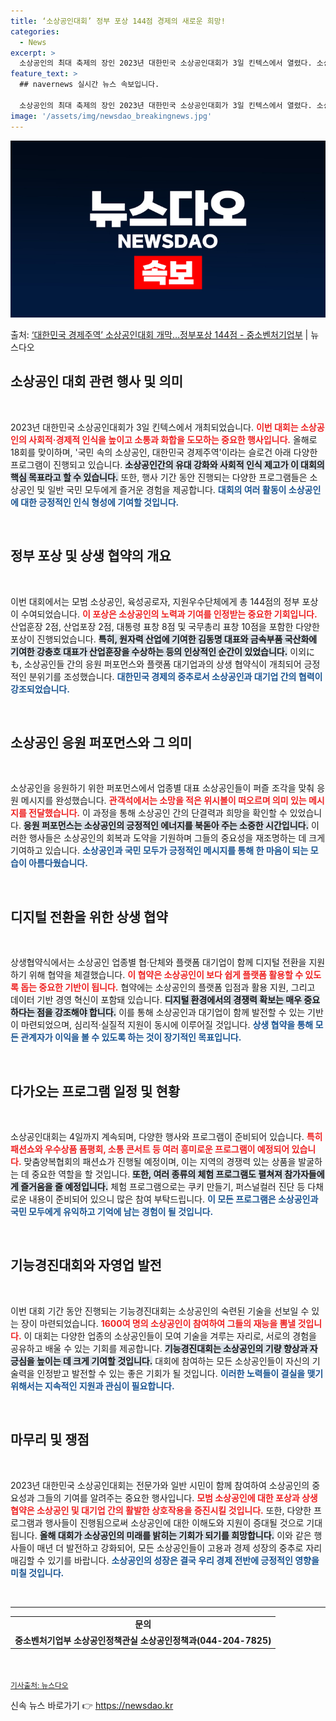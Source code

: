 ```yaml
---
title: ‘소상공인대회’ 정부 포상 144점 경제의 새로운 희망!
categories:
  - News
excerpt: >
  소상공인의 최대 축제의 장인 2023년 대한민국 소상공인대회가 3일 킨텍스에서 열렸다. 소상공인대회는 소상공…
feature_text: >
  ## navernews 실시간 뉴스 속보입니다.

  소상공인의 최대 축제의 장인 2023년 대한민국 소상공인대회가 3일 킨텍스에서 열렸다. 소상공인대회는 소상공…
image: '/assets/img/newsdao_breakingnews.jpg'
---
```


![뉴스다오 속보](/assets/img/newsdao_breakingnews.jpg)

<p>출처: <a href="https://newsdao.kr/2396" rel="dofollow">‘대한민국 경제주역’ 소상공인대회 개막…정부포상 144점 - 중소벤처기업부</a> | 뉴스다오</p>

<h2 data-ke-size="size26">소상공인 대회 관련 행사 및 의미</h2>

<p data-ke-size="size16">&nbsp;</p>

2023년 대한민국 소상공인대회가 3일 킨텍스에서 개최되었습니다. <b><span style="color: #ee2323;">이번 대회는 소상공인의 사회적·경제적 인식을 높이고 소통과 화합을 도모하는 중요한 행사입니다.</span></b> 올해로 18회를 맞이하며, '국민 속의 소상공인, 대한민국 경제주역'이라는 슬로건 아래 다양한 프로그램이 진행되고 있습니다. <b><span style="background-color: #21538527;">소상공인간의 유대 강화와 사회적 인식 제고가 이 대회의 핵심 목표라고 할 수 있습니다.</span></b> 또한, 행사 기간 동안 진행되는 다양한 프로그램들은 소상공인 및 일반 국민 모두에게 즐거운 경험을 제공합니다. <b><span style="color: #1a5490;">대회의 여러 활동이 소상공인에 대한 긍정적인 인식 형성에 기여할 것입니다.</span></b>

<p data-ke-size="size16">&nbsp;</p>

<h2 data-ke-size="size26">정부 포상 및 상생 협약의 개요</h2>

<p data-ke-size="size16">&nbsp;</p>

이번 대회에서는 모범 소상공인, 육성공로자, 지원우수단체에게 총 144점의 정부 포상이 수여되었습니다. <b><span style="color: #ee2323;">이 포상은 소상공인의 노력과 기여를 인정받는 중요한 기회입니다.</span></b> 산업훈장 2점, 산업포장 2점, 대통령 표창 8점 및 국무총리 표창 10점을 포함한 다양한 포상이 진행되었습니다. <b><span style="background-color: #21538527;">특히, 원자력 산업에 기여한 김동명 대표와 금속부품 국산화에 기여한 강충호 대표가 산업훈장을 수상하는 등의 인상적인 순간이 있었습니다.</span></b> 이외にも, 소상공인들 간의 응원 퍼포먼스와 플랫폼 대기업과의 상생 협약식이 개최되어 긍정적인 분위기를 조성했습니다. <b><span style="color: #1a5490;">대한민국 경제의 중추로서 소상공인과 대기업 간의 협력이 강조되었습니다.</span></b>

<p data-ke-size="size16">&nbsp;</p>

<h2 data-ke-size="size26">소상공인 응원 퍼포먼스와 그 의미</h2>

<p data-ke-size="size16">&nbsp;</p>

소상공인을 응원하기 위한 퍼포먼스에서 업종별 대표 소상공인들이 퍼즐 조각을 맞춰 응원 메시지를 완성했습니다. <b><span style="color: #ee2323;">관객석에서는 소망을 적은 위시볼이 떠오르며 의미 있는 메시지를 전달했습니다.</span></b> 이 과정을 통해 소상공인 간의 단결력과 희망을 확인할 수 있었습니다. <b><span style="background-color: #21538527;">응원 퍼포먼스는 소상공인의 긍정적인 에너지를 북돋아 주는 소중한 시간입니다.</span></b> 이러한 행사들은 소상공인의 회복과 도약을 기원하며 그들의 중요성을 재조명하는 데 크게 기여하고 있습니다. <b><span style="color: #1a5490;">소상공인과 국민 모두가 긍정적인 메시지를 통해 한 마음이 되는 모습이 아름다웠습니다.</span></b>

<p data-ke-size="size16">&nbsp;</p>

<h2 data-ke-size="size26">디지털 전환을 위한 상생 협약</h2>

<p data-ke-size="size16">&nbsp;</p>

상생협약식에서는 소상공인 업종별 협·단체와 플랫폼 대기업이 함께 디지털 전환을 지원하기 위해 협약을 체결했습니다. <b><span style="color: #ee2323;">이 협약은 소상공인이 보다 쉽게 플랫폼 활용할 수 있도록 돕는 중요한 기반이 됩니다.</span></b> 협약에는 소상공인의 플랫폼 입점과 활용 지원, 그리고 데이터 기반 경영 혁신이 포함돼 있습니다. <b><span style="background-color: #21538527;">디지털 환경에서의 경쟁력 확보는 매우 중요하다는 점을 강조해야 합니다.</span></b> 이를 통해 소상공인과 대기업이 함께 발전할 수 있는 기반이 마련되었으며, 심리적·실질적 지원이 동시에 이루어질 것입니다. <b><span style="color: #1a5490;">상생 협약을 통해 모든 관계자가 이익을 볼 수 있도록 하는 것이 장기적인 목표입니다.</span></b>

<p data-ke-size="size16">&nbsp;</p>

<h2 data-ke-size="size26">다가오는 프로그램 일정 및 현황</h2>

<p data-ke-size="size16">&nbsp;</p>

소상공인대회는 4일까지 계속되며, 다양한 행사와 프로그램이 준비되어 있습니다. <b><span style="color: #ee2323;">특히 패션쇼와 우수상품 품평회, 소통 콘서트 등 여러 흥미로운 프로그램이 예정되어 있습니다.</span></b> 맞춤양복협회의 패션쇼가 진행될 예정이며, 이는 지역의 경쟁력 있는 상품을 발굴하는 데 중요한 역할을 할 것입니다. <b><span style="background-color: #21538527;">또한, 여러 종류의 체험 프로그램도 펼쳐져 참가자들에게 즐거움을 줄 예정입니다.</span></b> 체험 프로그램으로는 쿠키 만들기, 퍼스널컬러 진단 등 다채로운 내용이 준비되어 있으니 많은 참여 부탁드립니다. <b><span style="color: #1a5490;">이 모든 프로그램은 소상공인과 국민 모두에게 유익하고 기억에 남는 경험이 될 것입니다.</span></b>

<p data-ke-size="size16">&nbsp;</p>

<h2 data-ke-size="size26">기능경진대회와 자영업 발전</h2>

<p data-ke-size="size16">&nbsp;</p>

이번 대회 기간 동안 진행되는 기능경진대회는 소상공인의 숙련된 기술을 선보일 수 있는 장이 마련되었습니다. <b><span style="color: #ee2323;">1600여 명의 소상공인이 참여하여 그들의 재능을 뽐낼 것입니다.</span></b> 이 대회는 다양한 업종의 소상공인들이 모여 기술을 겨루는 자리로, 서로의 경험을 공유하고 배울 수 있는 기회를 제공합니다. <b><span style="background-color: #21538527;">기능경진대회는 소상공인의 기량 향상과 자긍심을 높이는 데 크게 기여할 것입니다.</span></b> 대회에 참여하는 모든 소상공인들이 자신의 기술력을 인정받고 발전할 수 있는 좋은 기회가 될 것입니다. <b><span style="color: #1a5490;">이러한 노력들이 결실을 맺기 위해서는 지속적인 지원과 관심이 필요합니다.</span></b>

<p data-ke-size="size16">&nbsp;</p>

<h2 data-ke-size="size26">마무리 및 쟁점</h2>

<p data-ke-size="size16">&nbsp;</p>

2023년 대한민국 소상공인대회는 전문가와 일반 시민이 함께 참여하여 소상공인의 중요성과 그들의 기여를 알려주는 중요한 행사입니다. <b><span style="color: #ee2323;">모범 소상공인에 대한 포상과 상생 협약은 소상공인 및 대기업 간의 활발한 상호작용을 증진시킬 것입니다.</span></b> 또한, 다양한 프로그램과 행사들이 진행됨으로써 소상공인에 대한 이해도와 지원이 증대될 것으로 기대됩니다. <b><span style="background-color: #21538527;">올해 대회가 소상공인의 미래를 밝히는 기회가 되기를 희망합니다.</span></b> 이와 같은 행사들이 매년 더 발전하고 강화되어, 모든 소상공인들이 고용과 경제 성장의 중추로 자리매김할 수 있기를 바랍니다. <b><span style="color: #1a5490;">소상공인의 성장은 결국 우리 경제 전반에 긍정적인 영향을 미칠 것입니다.</span></b>

<p data-ke-size="size16">&nbsp;</p>

<hr>

<table style="width:100%">
  <tr>
    <td style="text-align: center; height: 17px;"><b>문의</b></td>
  </tr>
  <tr>
    <td style="text-align: center; height: 17px;"><b>중소벤처기업부 소상공인정책관실 소상공인정책과(044-204-7825)</b></td>
  </tr>
</table>

<p data-ke-size="size16">&nbsp;</p>

<sub><a href="https://newsdao.kr/2396">기사출처: 뉴스다오</a></sub> 

신속 뉴스 바로가기 👉 <a href="https://newsdao.kr" rel="dofollow">https://newsdao.kr</a>


